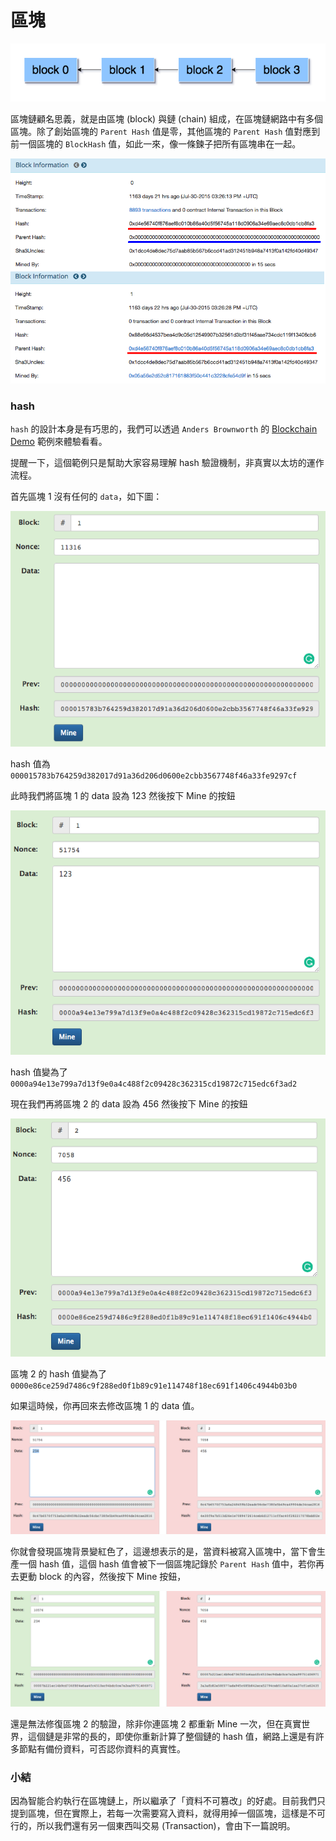 # 區塊

![](assets/03/blocks.png)

區塊鏈顧名思義，就是由區塊 (block) 與鏈 (chain) 組成，在區塊鏈網路中有多個區塊。除了創始區塊的 `Parent Hash` 值是零，其他區塊的 `Parent Hash` 值對應到前一個區塊的 `BlockHash` 值，如此一來，像一條鍊子把所有區塊串在一起。

![](assets/03/block.png)

### hash

`hash` 的設計本身是有巧思的，我們可以透過 `Anders Brownworth` 的 [Blockchain Demo](https://anders.com/blockchain/blockchain.html) 範例來體驗看看。

提醒一下，這個範例只是幫助大家容易理解 hash 驗證機制，非真實以太坊的運作流程。

首先區塊 1 沒有任何的 `data`，如下圖：

![](assets/03/demo01.png)

hash 值為 `000015783b764259d382017d91a36d206d0600e2cbb3567748f46a33fe9297cf`

此時我們將區塊 1 的 data 設為 123 然後按下 Mine 的按鈕

![](assets/03/demo02.png)

hash 值變為了 `0000a94e13e799a7d13f9e0a4c488f2c09428c362315cd19872c715edc6f3ad2`

現在我們再將區塊 2 的 data 設為 456 然後按下 Mine 的按鈕

![](assets/03/demo03.png)

區塊 2 的 hash 值變為了 `0000e86ce259d7486c9f288ed0f1b89c91e114748f18ec691f1406c4944b03b0`

如果這時候，你再回來去修改區塊 1 的 data 值。

![](assets/03/demo04.png)

你就會發現區塊背景變紅色了，這邊想表示的是，當資料被寫入區塊中，當下會生產一個 hash 值，這個 hash 值會被下一個區塊記錄於 `Parent Hash` 值中，若你再去更動 block 的內容，然後按下 Mine 按鈕，

![](assets/03/demo05.png)

還是無法修復區塊 2 的驗證，除非你連區塊 2 都重新 Mine 一次，但在真實世界，這個鏈是非常的長的，即使你重新計算了整個鏈的 hash 值，網路上還是有許多節點有備份資料，可否認你資料的真實性。

### 小結

因為智能合約執行在區塊鏈上，所以繼承了「資料不可篡改」的好處。目前我們只提到區塊，但在實際上，若每一次需要寫入資料，就得用掉一個區塊，這樣是不可行的，所以我們還有另一個東西叫交易 (Transaction)，會由下一篇說明。
